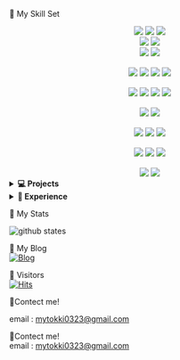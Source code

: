 🌱 My Skill Set  

<div align=center> 
  <img src="https://img.shields.io/badge/html5-E34F26?style=for-the-badge&logo=html5&logoColor=white"> 
  <img src="https://img.shields.io/badge/css-1572B6?style=for-the-badge&logo=css3&logoColor=white">
   <img src="https://img.shields.io/badge/bootstrap-7952B3?style=for-the-badge&logo=bootstrap&logoColor=white">
 <br>
  <img src="https://img.shields.io/badge/javascript-F7DF1E?style=for-the-badge&logo=javascript&logoColor=black">
  <img src="https://img.shields.io/badge/jquery-0769AD?style=for-the-badge&logo=jquery&logoColor=white">
 <br>

  <img src="https://img.shields.io/badge/jekyll-CC0000?style=for-the-badge&logo=jekyll&logoColor=white">
  <img src="https://img.shields.io/badge/thymeleaf-005F0F?style=for-the-badge&logo=thymeleaf&logoColor=white">

 
 <br>
  <br>
 <img src="https://img.shields.io/badge/Java-ED8B00?style=for-the-badge&logo=openjdk&logoColor=white">
  <img src="https://img.shields.io/badge/python-3776AB?style=for-the-badge&logo=python&logoColor=white">
   <img src="https://img.shields.io/badge/C-A8B9CC?style=for-the-badge&logo=C&logoColor=white">
    <img src="https://img.shields.io/badge/Ruby-CC342D?style=for-the-badge&logo=Ruby&logoColor=white">

  <br>
   <br>
  
  <img src="https://img.shields.io/badge/oracle-F80000?style=for-the-badge&logo=oracle&logoColor=white"> 
  <img src="https://img.shields.io/badge/mysql-4479A1?style=for-the-badge&logo=mysql&logoColor=white"> 
  <img src="https://img.shields.io/badge/firebase-FFCA28?style=for-the-badge&logo=firebase&logoColor=white">
  <img src="https://img.shields.io/badge/SQLite-003B57?style=for-the-badge&logo=SQLite&logoColor=white">
  
  <br>
   <br>

<img src="https://img.shields.io/badge/spring-6DB33F?style=for-the-badge&logo=spring&logoColor=white">
<img src="https://img.shields.io/badge/gradle-02303A?style=for-the-badge&logo=gradle&logoColor=white">

  
 
  <br>
   <br>

  <img src="https://img.shields.io/badge/linux-FCC624?style=for-the-badge&logo=linux&logoColor=black">
  <img src="https://img.shields.io/badge/centOS-262577?style=for-the-badge&logo=centOS&logoColor=white"> 
  <img src="https://img.shields.io/badge/VMware-607078?style=for-the-badge&logo=Vmware&logoColor=white"> 
  
 <br>
  <br>

  <img src="https://img.shields.io/badge/amazonaws-232F3E?style=for-the-badge&logo=amazonaws&logoColor=white">
    <img src="https://img.shields.io/badge/amazonec2-FF9900?style=for-the-badge&logo=amazonec2&logoColor=white">
    <img src="https://img.shields.io/badge/amazonrds-527FFF?style=for-the-badge&logo=amazonrds&logoColor=white">


  <br>
   <br>
  
  <img src="https://img.shields.io/badge/github-181717?style=for-the-badge&logo=github&logoColor=white">
  <img src="https://img.shields.io/badge/git-F05032?style=for-the-badge&logo=git&logoColor=white">
  <br>
</div>


<!--프로젝트-->
<details>
  <summary><b>💻 Projects</b></summary>
  <ul>
    <li>
      <a href= "">
      quenswer
        </a>
    </li>
  </ul>
</details>




<!--경험-->
<details>
  <summary><b>🎈 Experience </b></summary>
  <ul>
    
  </ul>
</details>
      
      

🌱 My Stats  

![github states](https://github-readme-stats.vercel.app/api?username=nyeongha&show_icons=true&theme=radical)

🌱 My Blog  
[![Blog](https://img.shields.io/badge/📝-Blog-yellow)](https://nyeongha.tistory.com/) 

🌱 Visitors   
[![Hits](https://hits.seeyoufarm.com/api/count/incr/badge.svg?url=https%3A%2F%2Fgithub.com%2Fnyeongha&count_bg=%2379C83D&title_bg=%23555555&icon=&icon_color=%23E7E7E7&title=hits&edge_flat=false)](https://hits.seeyoufarm.com)

💬Contect me!  

email : mytokki0323@gmail.com

💬Contect me!  
email : mytokki0323@gmail.com


<!--
**nyeongha/nyeongha** is a ✨ _special_ ✨ repository because its `README.md` (this file) appears on your GitHub profile.

Here are some ideas to get you started:

- 🔭 I’m currently working on ...
- 🌱 I’m currently learning ...
- 👯 I’m looking to collaborate on ...
- 🤔 I’m looking for help with ...
- 💬 Ask me about ...
- 📫 How to reach me: ...
- 😄 Pronouns: ...
- ⚡ Fun fact: ...
-->
